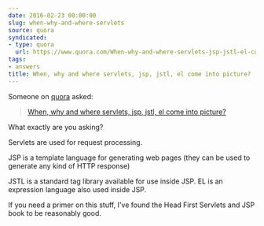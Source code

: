```yaml
---
date: 2016-02-23 00:00:00
slug: when-why-and-where-servlets
source: quora
syndicated:
- type: quora
  url: https://www.quora.com/When-why-and-where-servlets-jsp-jstl-el-come-into-picture/answer/Roy-Tang
tags:
- answers
title: When, why and where servlets, jsp, jstl, el come into picture?
---
```


Someone on [quora](https://quora.com) asked:

> [When, why and where servlets, jsp, jstl, el come into picture?](https://www.quora.com/When-why-and-where-servlets-jsp-jstl-el-come-into-picture/answer/Roy-Tang)


What exactly are you asking? 

Servlets are used for request processing.

JSP is a template language for generating web pages (they can be used to generate any kind of HTTP response)

JSTL is a standard tag library available for use inside JSP. EL is an expression language also used inside JSP.

If you need a primer on this stuff, I've found the Head First Servlets and JSP book to be reasonably good.